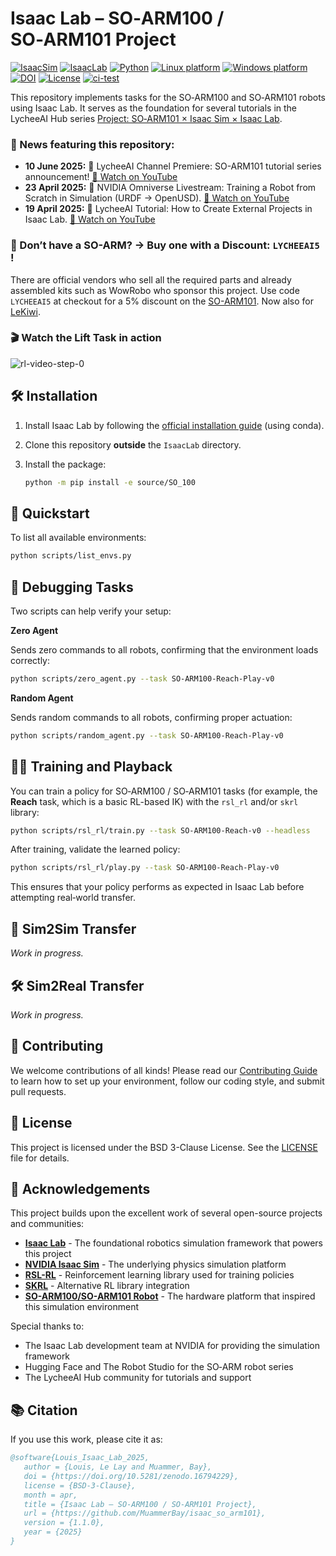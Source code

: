 # Isaac Lab – SO‑ARM100 / SO‑ARM101 Project

[![IsaacSim](https://img.shields.io/badge/IsaacSim-4.5.0/5.0.0-green.svg)](https://docs.isaacsim.omniverse.nvidia.com/latest/index.html)
[![IsaacLab](https://img.shields.io/badge/IsaacLab-2.2.0-green.svg)](https://isaac-sim.github.io/IsaacLab/main/index.html)
[![Python](https://img.shields.io/badge/python-3.11-blue.svg)](https://docs.python.org/3/whatsnew/3.11.html)
[![Linux platform](https://img.shields.io/badge/platform-linux--64-orange.svg)](https://releases.ubuntu.com/22.04/)
[![Windows platform](https://img.shields.io/badge/platform-windows--64-orange.svg)](https://www.microsoft.com/en-us/)
[![DOI](https://zenodo.org/badge/968772915.svg)](https://zenodo.org/badge/latestdoi/968772915)
[![License](https://img.shields.io/badge/license-BSD--3-yellow.svg)](https://opensource.org/licenses/BSD-3-Clause)
[![ci-test](https://img.shields.io/github/actions/workflow/status/MuammerBay/isaac_so_arm101/ci-test.yml?branch=main)](https://github.com/MuammerBay/isaac_so_arm101/actions/workflows/ci-test.yml)

This repository implements tasks for the SO‑ARM100 and SO‑ARM101 robots using Isaac Lab. It serves as the foundation for several tutorials in the LycheeAI Hub series [Project: SO‑ARM101 × Isaac Sim × Isaac Lab](https://lycheeai-hub.com/project-so-arm101-x-isaac-sim-x-isaac-lab-tutorial-series).

### 📰 News featuring this repository:

- **10 June 2025:** 🎥 LycheeAI Channel Premiere: SO-ARM101 tutorial series announcement! [🔗 Watch on YouTube](https://www.youtube.com/watch?v=2uH7Zn4SAVI)
- **23 April 2025:** 🤖 NVIDIA Omniverse Livestream: Training a Robot from Scratch in Simulation (URDF → OpenUSD). [🔗 Watch on YouTube](https://www.youtube.com/watch?v=_HMk7I-vSBQ)
- **19 April 2025:** 🎥 LycheeAI Tutorial: How to Create External Projects in Isaac Lab. [🔗 Watch on YouTube](https://www.youtube.com/watch?v=i51krqsk8ps)

### 🤖 Don’t have a SO-ARM? → Buy one with a Discount: `LYCHEEAI5` !

There are official vendors who sell all the required parts and already assembled kits such as WowRobo who sponsor this project. Use code `LYCHEEAI5` at checkout for a 5% discount on the [SO-ARM101](https://shop.wowrobo.com/products/so-arm101-diy-kit-assembled-version-1). Now also for [LeKiwi](https://shop.wowrobo.com/products/lekiwi-mobile-robot).


### 🎬 Watch the Lift Task in action

![rl-video-step-0](https://github.com/user-attachments/assets/890e3a9d-5cbd-46a5-9317-37d0f2511684)

## 🛠️ Installation

1. Install Isaac Lab by following the [official installation guide](https://isaac-sim.github.io/IsaacLab/main/source/setup/installation/index.html) (using conda).
2. Clone this repository **outside** the `IsaacLab` directory.
3. Install the package:

   ```bash
   python -m pip install -e source/SO_100
   ```

## 🚀 Quickstart

To list all available environments:

```bash
python scripts/list_envs.py
```

## 🐞 Debugging Tasks

Two scripts can help verify your setup:

**Zero Agent**

Sends zero commands to all robots, confirming that the environment loads correctly:

```bash
python scripts/zero_agent.py --task SO-ARM100-Reach-Play-v0
```

**Random Agent**

Sends random commands to all robots, confirming proper actuation:

```bash
python scripts/random_agent.py --task SO-ARM100-Reach-Play-v0
```

## 🏋️‍♂️ Training and Playback

You can train a policy for SO‑ARM100 / SO‑ARM101 tasks (for example, the **Reach** task, which is a basic RL-based IK) with the `rsl_rl` and/or `skrl` library:

```bash
python scripts/rsl_rl/train.py --task SO-ARM100-Reach-v0 --headless
```

After training, validate the learned policy:

```bash
python scripts/rsl_rl/play.py --task SO-ARM100-Reach-Play-v0
```

This ensures that your policy performs as expected in Isaac Lab before attempting real‑world transfer.

## 🧩 Sim2Sim Transfer

_Work in progress._

## 🛠️ Sim2Real Transfer

_Work in progress._

## 🤝 Contributing

We welcome contributions of all kinds!
Please read our [Contributing Guide](CONTRIBUTING.md) to learn how to set up your environment, follow our coding style, and submit pull requests.

## 📄 License

This project is licensed under the BSD 3-Clause License. See the [LICENSE](LICENSE) file for details.

## 🙏 Acknowledgements

This project builds upon the excellent work of several open-source projects and communities:

- **[Isaac Lab](https://isaac-sim.github.io/IsaacLab/)** - The foundational robotics simulation framework that powers this project
- **[NVIDIA Isaac Sim](https://developer.nvidia.com/isaac-sim)** - The underlying physics simulation platform
- **[RSL-RL](https://github.com/leggedrobotics/rsl_rl)** - Reinforcement learning library used for training policies
- **[SKRL](https://github.com/Toni-SM/skrl)** - Alternative RL library integration
- **[SO-ARM100/SO-ARM101 Robot](https://github.com/TheRobotStudio/SO-ARM100)** - The hardware platform that inspired this simulation environment

Special thanks to:

- The Isaac Lab development team at NVIDIA for providing the simulation framework
- Hugging Face and The Robot Studio for the SO‑ARM robot series
- The LycheeAI Hub community for tutorials and support

## 📚 Citation

If you use this work, please cite it as:

```bibtex
@software{Louis_Isaac_Lab_2025,
   author = {Louis, Le Lay and Muammer, Bay},
   doi = {https://doi.org/10.5281/zenodo.16794229},
   license = {BSD-3-Clause},
   month = apr,
   title = {Isaac Lab – SO‑ARM100 / SO‑ARM101 Project},
   url = {https://github.com/MuammerBay/isaac_so_arm101},
   version = {1.1.0},
   year = {2025}
}
